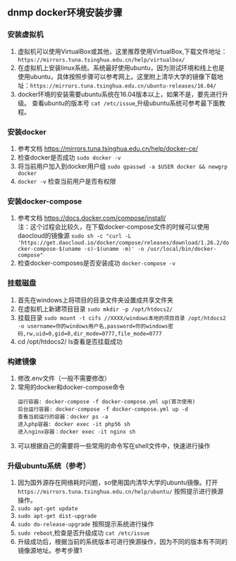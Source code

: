 ## dnmp docker环境安装步骤

### 安装虚拟机
1. 虚拟机可以使用VirtualBox或其他，这里推荐使用VirtualBox,下载文件地址：`https://mirrors.tuna.tsinghua.edu.cn/help/virtualbox/`
2. 在虚拟机上安装linux系统。系统最好使用ubuntu，因为测试环境和线上也是使用ubuntu，具体按照步骤可以参考网上。这里附上清华大学的镜像下载地址：`https://mirrors.tuna.tsinghua.edu.cn/ubuntu-releases/16.04/`
3. docker环境的安装需要ubuntu系统在16.04版本以上，如果不是，要先进行升级。 查看ubuntu的版本号 `cat /etc/issue`,升级ubuntu系统可参考最下面教程。

### 安装docker
1. 参考文档 https://mirrors.tuna.tsinghua.edu.cn/help/docker-ce/  
2. 检查docker是否成功 `sudo docker -v`
3. 将当前用户加入到docker用户组 `sudo gpasswd -a $USER docker && newgrp docker`
4. `docker -v` 检查当前用户是否有权限

### 安装docker-compose
1. 参考文档 https://docs.docker.com/compose/install/  
    注：这个过程会比较久，在下载docker-compose文件的时候可以使用daocloud的镜像源
    `sudo sh -c "curl -L 'https://get.daocloud.io/docker/compose/releases/download/1.26.2/docker-compose-$(uname -s)-$(uname -m)' -o /usr/local/bin/docker-compose"`
2. 检查docker-composes是否安装成功 `docker-compose -v`

### 挂载磁盘
1. 首先在windows上将项目的目录文件夹设置成共享文件夹
2. 在虚拟机上新建项目目录 `sudo mkdir -p /opt/htdocs2/`
3. 挂载目录 `sudo mount -t cifs //XXXX/windows本地的项目目录 /opt/htdocs2 -o username=你的windows用户名,password=你的windows密码,rw,uid=0,gid=0,dir_mode=0777,file_mode=0777`
4. cd /opt/htdocs2/ ls查看是否挂载成功

### 构建镜像
1. 修改.env文件（一般不需要修改）
2. 常用的docker和docker-compose命令
    ```
    运行容器: docker-compose -f docker-compose.yml up(首次使用)
    后台运行容器: docker-compose -f docker-compose.yml up -d
    查看当前运行的容器：docker ps -a
    进入php容器: docker exec -it php56 sh
    进入nginx容器：docker exec -it nginx sh
    ```
3. 可以根据自己的需要将一些常用的命令写在shell文件中，快速进行操作

### 升级ubuntu系统（参考）
1. 因为国外源存在网络耗时问题，so使用国内清华大学的ubuntu镜像。打开`https://mirrors.tuna.tsinghua.edu.cn/help/ubuntu/` 按照提示进行换源操作。
2. `sudo apt-get update`
3. `sudo apt-get dist-upgrade`
4. `sudo do-release-upgrade` 按照提示系统进行操作
5. `sudo reboot`,检查是否升级成功 `cat /etc/issue`
6. 升级成功后，根据当前的系统版本可进行换源操作，因为不同的版本有不同的镜像源地址。参考步骤1